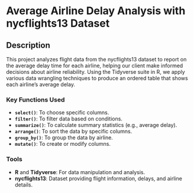 <h1> Average Airline Delay Analysis with nycflights13 Dataset</h1>



<h2>Description</h2>


This project analyzes flight data from the nycflights13 dataset to report on the average delay time for each airline, helping our client make informed decisions about airline reliability. Using the Tidyverse suite in R, we apply various data wrangling techniques to produce an ordered table that shows each airline’s average delay.
<br />

### Key Functions Used
- **`select()`**: To choose specific columns.
- **`filter()`**: To filter data based on conditions.
- **`summarize()`**: To calculate summary statistics (e.g., average delay).
- **`arrange()`**: To sort the data by specific columns.
- **`group_by()`**: To group the data by airline.
- **`mutate()`**: To create or modify columns.

### Tools
- **R** and **Tidyverse**: For data manipulation and analysis.
- **nycflights13**: Dataset providing flight information, delays, and airline details.



